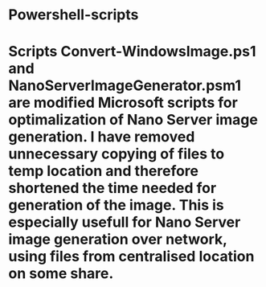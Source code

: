 # Powershell-scripts
# Scripts Convert-WindowsImage.ps1 and NanoServerImageGenerator.psm1 are modified Microsoft scripts for optimalization of Nano Server image generation. I have removed unnecessary copying of files to temp location and therefore shortened the time needed for generation of the image. This is especially usefull for Nano Server image generation over network, using files from centralised location on some share. 
